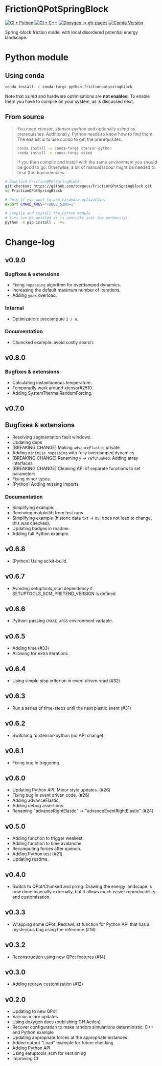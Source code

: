 # FrictionQPotSpringBlock

[![CI • Python](https://github.com/tdegeus/FrictionQPotSpringBlock/actions/workflows/ci-python.yml/badge.svg)](https://github.com/tdegeus/FrictionQPotSpringBlock/actions/workflows/ci-python.yml)
[![CI • C++](https://github.com/tdegeus/FrictionQPotSpringBlock/actions/workflows/ci-cpp.yml/badge.svg)](https://github.com/tdegeus/FrictionQPotSpringBlock/actions/workflows/ci-cpp.yml)
[![Doxygen -> gh-pages](https://github.com/tdegeus/FrictionQPotSpringBlock/workflows/gh-pages/badge.svg)](https://tdegeus.github.io/FrictionQPotSpringBlock)
[![Conda Version](https://img.shields.io/conda/vn/conda-forge/frictionqpotspringblock.svg)](https://anaconda.org/conda-forge/frictionqpotspringblock)

Spring-block friction model with local disordered potential energy landscape.

# Python module

## Using conda

```bash
conda install -c conda-forge python-frictionpotspringblock
```

Note that *xsimd* and hardware optimisations are **not enabled**.
To enable them you have to compile on your system, as is discussed next.

## From source

>   You need *xtensor*, *xtensor-python* and optionally *xsimd* as prerequisites.
>   Additionally, Python needs to know how to find them.
>   The easiest is to use *conda* to get the prerequisites:
>
>   ```bash
>   conda install -c conda-forge xtensor-python
>   conda install -c conda-forge xsimd
>   ```
>
>   If you then compile and install with the same environment
>   you should be good to go.
>   Otherwise, a bit of manual labour might be needed to
>   treat the dependencies.

```bash
# Download FrictionQPotSpringBlock
git checkout https://github.com/tdegeus/FrictionQPotSpringBlock.git
cd FrictionQPotSpringBlock

# Only if you want to use hardware optization:
export CMAKE_ARGS="-DUSE_SIMD=1"

# Compile and install the Python module
# (-vv can be omitted as is controls just the verbosity)
python -m pip install . -vv
```

# Change-log

## v0.9.0

### Bugfixes & extensions

*   Fixing ``nopassing`` algorithm for overdamped dynamics.
*   Increasing the default maximum number of iterations.
*   Adding `ymax` overload.

### Internal

*   Optimization: precompute `1 / m`.

### Documentation

*   Chuncked example: avoid costly search.

## v0.8.0

### Bugfixes & extensions

*   Calculating instantaneous temperature.
*   Temporarily work around xtensor#2510.
*   Adding SystemThermalRandomForcing.

## v0.7.0

## Bugfixes & extensions

*   Resolving segmentation fault windows.
*   Updating deps
*   [BREAKING CHANGE] Making `advanceElastic` private
*   Adding `minimise_nopassing` with fully overdamped dynamics
*   [BREAKING CHANGE] Renaming `y` -> `refChunked`. Adding array interfaces
*   [BREAKING CHANGE] Cleaning API of separate functions to set parameters
*   Fixing minor typos.
*   [Python] Adding missing imports

### Documentation

*   Simplifying example.
*   Removing matplotlib from test runs.
*   Simplifying example (historic data `txt` -> `h5`, does not lead to change, this was checked).
*   Updating badges in readme.
*   Adding full Python example.

## v0.6.8

*   [Python] Using scikit-build.

## v0.6.7

*   Avoiding setuptools_scm dependency if SETUPTOOLS_SCM_PRETEND_VERSION is defined

## v0.6.6

*   Python: passing `CMAKE_ARGS` environment variable.

## v0.6.5

*   Adding time (#33)
*   Allowing for extra iterations

## v0.6.4

*   Using simple stop criterion in event driven read (#32)

## v0.6.3

*   Run a series of time-steps until the next plastic event (#31)

## v0.6.2

*   Switching to xtensor-python (no API change).

## v0.6.1

*   Fixing bug in triggering.

## v0.6.0

*   Updating Python API. Minor style updates. (#26)
*   Fixing bug in event driven code. (#26)
*   Adding advanceElastic.
*   Adding debug assertions.
*   Renaming "advanceRightElastic" -> "advanceEventRightElastic" (#24)

## v0.5.0

*   Adding function to trigger weakest.
*   Adding function to time avalanche.
*   Recomputing forces after quench.
*   Adding Python test (#21).
*   Updating readme.

## v0.4.0

*   Switch to QPot/Chunked and prrng. Drawing the energy landscape is now done manually externally, but it allows much easier reproducibility and customisation.

## v0.3.3

*   Wrapping some QPot::RedrawList function for Python API that has a mysterious bug using the reference (#16)

## v0.3.2

*   Reconstruction using new QPot features (#14)

## v0.3.0

*   Adding redraw customization (#12)

## v0.2.0

*   Updating to new QPot
*   Various minor updates
*   Using doxygen docs (publishing GH Action)
*   Recover configuration to make random simulations deterministic: C++ and Python example
*   Updating appropriate forces at the appropriate instances
*   Added output "Load" example for future checking
*   Adding Python API
*   Using setuptools_scm for versioning
*   Improving CI
